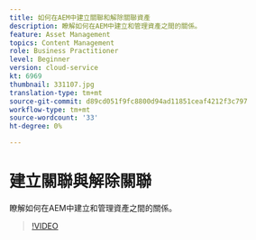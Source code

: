 ```yaml
---
title: 如何在AEM中建立關聯和解除關聯資產
description: 瞭解如何在AEM中建立和管理資產之間的關係。
feature: Asset Management
topics: Content Management
role: Business Practitioner
level: Beginner
version: cloud-service
kt: 6969
thumbnail: 331107.jpg
translation-type: tm+mt
source-git-commit: d89cd051f9fc8800d94ad11851ceaf4212f3c797
workflow-type: tm+mt
source-wordcount: '33'
ht-degree: 0%

---
```



# 建立關聯與解除關聯

瞭解如何在AEM中建立和管理資產之間的關係。

>[!VIDEO](https://video.tv.adobe.com/v/331107/?quality=12&learn=on&hidetitle=true)
